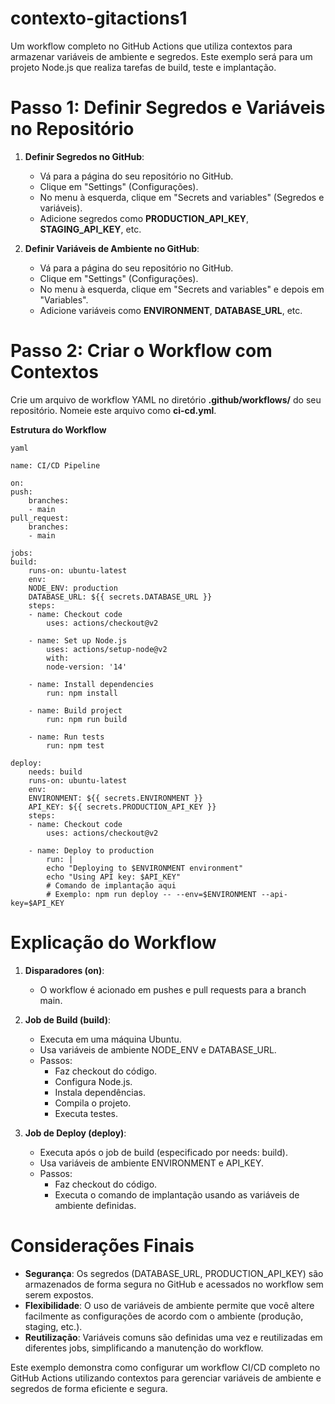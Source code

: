 # contexto-gitactions1

Um workflow completo no GitHub Actions que utiliza contextos para armazenar variáveis de ambiente e segredos. Este exemplo será para um projeto Node.js que realiza tarefas de build, teste e implantação.

# Passo 1: Definir Segredos e Variáveis no Repositório

1. **Definir Segredos no GitHub**:

    - Vá para a página do seu repositório no GitHub.
    - Clique em "Settings" (Configurações).
    - No menu à esquerda, clique em "Secrets and variables" (Segredos e variáveis).
    - Adicione segredos como **PRODUCTION_API_KEY**, **STAGING_API_KEY**, etc.

2. **Definir Variáveis de Ambiente no GitHub**:

    - Vá para a página do seu repositório no GitHub.
    - Clique em "Settings" (Configurações).
    - No menu à esquerda, clique em "Secrets and variables" e depois em "Variables".
    - Adicione variáveis como **ENVIRONMENT**, **DATABASE_URL**, etc.

# Passo 2: Criar o Workflow com Contextos

Crie um arquivo de workflow YAML no diretório **.github/workflows/** do seu repositório. Nomeie este arquivo como **ci-cd.yml**.

**Estrutura do Workflow**

    yaml

    name: CI/CD Pipeline

    on:
    push:
        branches:
        - main
    pull_request:
        branches:
        - main

    jobs:
    build:
        runs-on: ubuntu-latest
        env:
        NODE_ENV: production
        DATABASE_URL: ${{ secrets.DATABASE_URL }}
        steps:
        - name: Checkout code
            uses: actions/checkout@v2

        - name: Set up Node.js
            uses: actions/setup-node@v2
            with:
            node-version: '14'

        - name: Install dependencies
            run: npm install

        - name: Build project
            run: npm run build

        - name: Run tests
            run: npm test

    deploy:
        needs: build
        runs-on: ubuntu-latest
        env:
        ENVIRONMENT: ${{ secrets.ENVIRONMENT }}
        API_KEY: ${{ secrets.PRODUCTION_API_KEY }}
        steps:
        - name: Checkout code
            uses: actions/checkout@v2

        - name: Deploy to production
            run: |
            echo "Deploying to $ENVIRONMENT environment"
            echo "Using API key: $API_KEY"
            # Comando de implantação aqui
            # Exemplo: npm run deploy -- --env=$ENVIRONMENT --api-key=$API_KEY

# Explicação do Workflow

1. **Disparadores (on)**:
    - O workflow é acionado em pushes e pull requests para a branch main.

2. **Job de Build (build)**:
    - Executa em uma máquina Ubuntu.
    - Usa variáveis de ambiente NODE_ENV e DATABASE_URL.
    - Passos:
        - Faz checkout do código.
        - Configura Node.js.
        - Instala dependências.
        - Compila o projeto.
        - Executa testes.

3. **Job de Deploy (deploy)**:

    - Executa após o job de build (especificado por needs: build).
    - Usa variáveis de ambiente ENVIRONMENT e API_KEY.
    - Passos:
        - Faz checkout do código.
        - Executa o comando de implantação usando as variáveis de ambiente definidas.

# Considerações Finais

- **Segurança**: Os segredos (DATABASE_URL, PRODUCTION_API_KEY) são armazenados de forma segura no GitHub e acessados no workflow sem serem expostos.
- **Flexibilidade**: O uso de variáveis de ambiente permite que você altere facilmente as configurações de acordo com o ambiente (produção, staging, etc.).
- **Reutilização**: Variáveis comuns são definidas uma vez e reutilizadas em diferentes jobs, simplificando a manutenção do workflow.

Este exemplo demonstra como configurar um workflow CI/CD completo no GitHub Actions utilizando contextos para gerenciar variáveis de ambiente e segredos de forma eficiente e segura.


